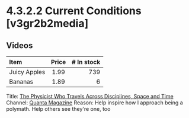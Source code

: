 # 4.3.2.2 Current Conditions [v3gr2b2media]
## Videos

| Item         | Price | # In stock |
|:-------------|:-----:|-----------:|
| Juicy Apples |  1.99 |        739 |
| Bananas      |  1.89 |          6 |


Title: [The Physicist Who Travels Across Disciplines, Space and Time](https://youtu.be/H3Xss37zYkc)
Channel: [Quanta Magazine](https://www.youtube.com/c/QuantaScienceChannel)
Reason: Help inspire how I approach being a polymath. Help others see they're one, too
